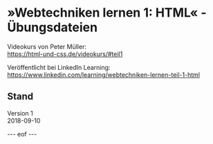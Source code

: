 # »Webtechniken lernen 1: HTML« - Übungsdateien

Videokurs von Peter Müller:    
https://html-und-css.de/videokurs/#teil1

Veröffentlicht bei LinkedIn Learning:  
https://www.linkedin.com/learning/webtechniken-lernen-teil-1-html


## Stand   
Version 1   
2018-09-10   

--- eof --- 

